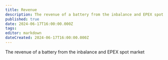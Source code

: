 ```yaml
---
title: Revenue
description: The revenue of a battery from the inbalance and EPEX spot market
published: true
date: 2024-06-17T16:00:00.000Z
tags: 
editor: markdown
dateCreated: 2024-06-17T16:00:00.000Z
---
```


The revenue of a battery from the inbalance and EPEX spot market
